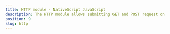 ```yaml
---
title: HTTP module - NativeScript JavaScript
description: The HTTP module allows submitting GET and POST request on both iOS and Android. The module provides several predefined methods(getString, getJSON, getImage, getFile, request), which allows receiving and sending data in a different format 
position: 9
slug: http
---
```

